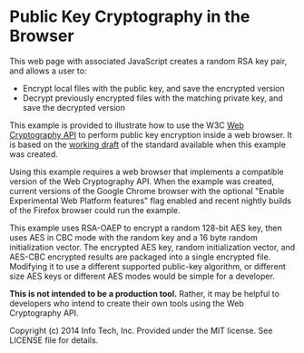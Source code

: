 Public Key Cryptography in the Browser
======================================

This web page with associated JavaScript creates a random RSA
key pair, and allows a user to:

* Encrypt local files with the public key, and save the encrypted version
* Decrypt previously encrypted files with the matching private key, and save the decrypted version

This example is provided to illustrate how to use the W3C
[Web Cryptography API](http://www.w3.org/TR/WebCryptoAPI/ "API Draft")
to perform public key encryption inside a web browser. It is based
on the [working draft](http://www.w3.org/TR/2014/WD-WebCryptoAPI-20140325/ "Dated Working Draft")
of the standard available when this example was created.

Using this example requires a web browser that implements a compatible version
of the Web Cryptography API. When the example was created, current versions of
the Google Chrome browser with the optional "Enable Experimental Web Platform
features" flag enabled and recent nightly builds of the Firefox browser could
run the example.

This example uses RSA-OAEP to encrypt a random 128-bit AES key, then uses
AES in CBC mode with the random key and a 16 byte random initialization
vector. The encrypted AES key, random initialization vector, and AES-CBC
encrypted results are packaged into a single encrypted file.
Modifying it to use a different supported public-key algorithm, or
different size AES keys or different AES modes would be simple for a developer.

**This is not intended to be a production tool.** Rather, it may
be helpful to developers who intend to create their own tools using
the Web Cryptography API.

Copyright (c) 2014 Info Tech, Inc.
Provided under the MIT license.
See LICENSE file for details.
